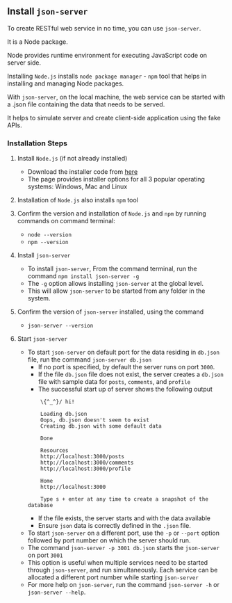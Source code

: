 ## Install `json-server`

To create RESTful web service in no time, you can use `json-server`.

It is a Node package.

Node provides runtime environment for executing JavaScript code on server side.

Installing `Node.js` installs `node package manager` - `npm` tool that helps in installing and managing Node packages.

With `json-server`, on the local machine, the web service can be started with a .json file containing the data that needs to be served.

It helps to simulate server and create client-side application using the fake APIs.

### Installation Steps

1. Install `Node.js` (if not already installed)

    - Download the installer code from [here](https://nodejs.org/en/download/)
    - The page provides installer options for all 3 popular operating systems: Windows, Mac and Linux

2. Installation of `Node.js` also installs `npm` tool

3. Confirm the version and installation of `Node.js` and `npm` by running commands on command terminal:
    - `node --version`
    - `npm --version`

4. Install `json-server`
    - To install `json-server`, From the command terminal, run the command `npm install json-server -g` 
    - The `-g` option allows installing `json-server` at the global level. 
    - This will allow `json-server` to be started from any folder in the system.

5. Confirm the version of `json-server` installed, using the command 
    - `json-server --version`

6. Start `json-server`
    - To start `json-server` on default port for the data residing in `db.json` file, run the command `json-server db.json`
        - If no port is specified, by default the server runs on port `3000`.
        - If the file `db.json` file does not exist, the server creates a `db.json` file with sample data for `posts`, `comments`, and `profile`
        - The successful start up of server shows the following output
        ```
            \{^_^}/ hi!

            Loading db.json
            Oops, db.json doesn't seem to exist
            Creating db.json with some default data

            Done

            Resources
            http://localhost:3000/posts
            http://localhost:3000/comments
            http://localhost:3000/profile

            Home
            http://localhost:3000

            Type s + enter at any time to create a snapshot of the database
        ```
        - If the file exists, the server starts and with the data available
        - Ensure `json` data is correctly defined in the `.json` file.
    - To start `json-server` on a different port, use the `-p` or `--port` option followed by port number on which the server should run.
    - The command `json-server -p 3001 db.json` starts the `json-server` on port `3001`
    - This option is useful when multiple services need to be started through `json-server`, and run simultaneously. Each service can be allocated a different port number while starting `json-server`
    - For more help on `json-server`, run the command `json-server -h` or `json-server --help`.
